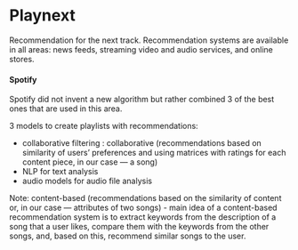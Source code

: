 # Playnext
Recommendation for the next track. 
Recommendation systems are available in all areas: news feeds, streaming video and audio services, and online stores.

#### Spotify
Spotify did not invent a new algorithm but rather combined 3 of the best ones that are used in this area.

3 models to create playlists with recommendations:
- collaborative filtering : collaborative (recommendations based on similarity of users’ preferences and using matrices with ratings for each content piece, in our case — a song)
- NLP for text analysis
- audio models for audio file analysis

Note: content-based (recommendations based on the similarity of content or, in our case — attributes of two songs) - main idea of a content-based recommendation system is to extract keywords from the description of a song that a user likes, compare them with the keywords from the other songs, and, based on this, recommend similar songs to the user.
